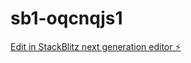# sb1-oqcnqjs1

[Edit in StackBlitz next generation editor ⚡️](https://stackblitz.com/~/github.com/repositmure/sb1-oqcnqjs1)